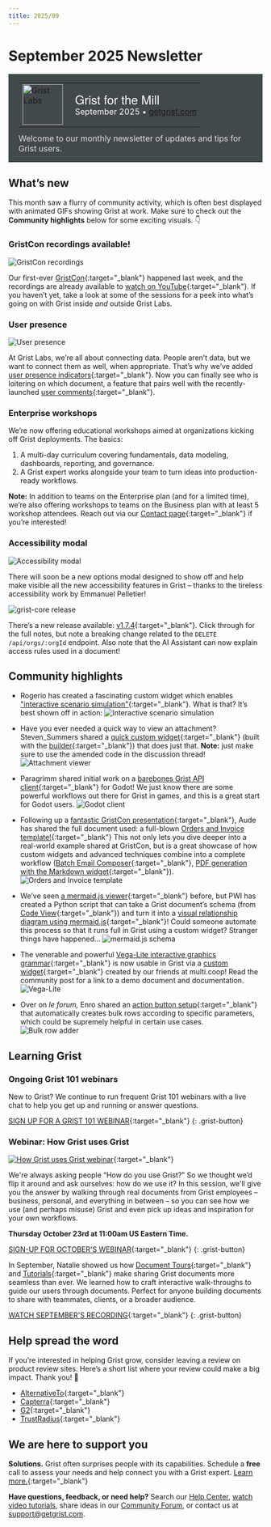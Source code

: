 ```yaml
---
title: 2025/09
---
```


# September 2025 Newsletter

<style>
  /* restore some poorly overridden defaults */
  .newsletter-header .table {
    background-color: initial;
    border: initial;
  }
  .newsletter-header .table > tbody > tr > td {
    padding: initial;
    border: initial;
    vertical-align: initial;
  }
  .newsletter-header img.header-img {
    padding: initial;
    max-width: initial;
    display: initial;
    padding: initial;
    line-height: initial;
    background-color: initial;
    border: initial;
    border-radius: initial;
    margin: initial;
  }

  /* copy newsletter styles, with a prefix for sufficient specificity */
  .newsletter-header .header {
    border: none;
    padding: 0;
    margin: 0;
  }
  .newsletter-header table > tbody > tr > td.header-image {
    width: 80px;
    padding-right: 16px;
  }
  .newsletter-header table > tbody > tr > td.header-text {
    background-color: #42494B;
    padding: 16px 20px;
  }
  .newsletter-header table.header-top {
    border: none;
    padding: 0;
    margin: 0;
    width: 100%;
  }
  .header-title {
    font-family: Helvetica Neue, Helvetica, Arial, sans-serif;
    font-size: 24px;
    line-height: 28px;
    color: #FFFFFF;
  }
  .header-month {
    color: #FFFFFF;
  }
  .header-welcome {
    margin-top: 12px;
    color: #FFFFFF;
  }
  .newsletter-summary {
    background-color: #e3fff5;
    margin: 0;
    padding: 10px;
  }
  .newsletter-summary-header {
    text-align: center;
    padding-bottom: 10px;
    border-bottom: 1px solid lightgrey;
  }
  .newsletter-summary ul {
    padding-left: 20px;
  }
  .newsletter-summary li {
    margin-bottom: 10px;
  }
  .newsletter-summary li p {
    margin: 0px
  }
</style>

<div class="newsletter-header">
<table class="header" cellpadding="0" cellspacing="0" border="0"><tr>
  <td class="header-text">
    <table class="header-top"><tr>
      <td class="header-image">
        <a href="https://www.getgrist.com">
          <img class="header-img" src="/images/newsletters/grist-labs.png" width="80" height="80" alt="Grist Labs" border="0">
        </a>
      </td>
      <td class="header-top-text">
        <div class="header-title">Grist for the Mill</div>
        <div class="header-month">September 2025
          &#8226; <a href="https://www.getgrist.com/">getgrist.com</a></div>
      </td>
    </tr></table>
    <div class="header-welcome" style="color: #e0e0e0;">
      Welcome to our monthly newsletter of updates and tips for Grist users.
    </div>
  </td>
</tr></table>
</div>

## What’s new

This month saw a flurry of community activity, which is often best displayed with animated GIFs showing Grist at work. Make sure to check out the **Community highlights** below for some exciting visuals. 👇

### GristCon recordings available!

![GristCon recordings](../images/newsletters/2025-09/gristcon-recordings.png)

Our first-ever [GristCon](https://www.getgrist.com/gristcon-2025/){:target="\_blank"} happened last week, and the recordings are already available to [watch on YouTube](https://www.youtube.com/playlist?list=PL3Q9Tu1JOy_6lEAL5J-PU6R69df8sE8C0){:target="\_blank"}. If you haven’t yet, take a look at some of the sessions for a peek into what’s going on with Grist inside *and* outside Grist Labs.

### User presence

![User presence](../images/newsletters/2025-09/presence.png)

At Grist Labs, we’re all about connecting data. People aren’t data, but we want to connect them as well, when appropriate. That’s why we’ve added [user presence indicators](https://support.getgrist.com/sharing/#real-time-user-presence){:target="\_blank"}. Now you can finally see who is loitering on which document, a feature that pairs well with the recently-launched [user comments](https://support.getgrist.com/sharing/#comments){:target="\_blank"}.

### Enterprise workshops

We’re now offering educational workshops aimed at organizations kicking off Grist deployments. The basics:

1. A multi-day curriculum covering fundamentals, data modeling, dashboards, reporting, and governance.
2. A Grist expert works alongside your team to turn ideas into production-ready workflows.

**Note:** In addition to teams on the Enterprise plan (and for a limited time), we’re also offering workshops to teams on the Business plan with at least 5 workshop attendees. Reach out via our [Contact page](https://www.getgrist.com/contact/){:target="\_blank"} if you’re interested!

### Accessibility modal

![Accessibility modal](../images/newsletters/2025-09/a11y1.gif)

There will soon be a new options modal designed to show off and help make visible all the new accessibility features in Grist – thanks to the tireless accessibility work by Emmanuel Pelletier!

![grist-core release](../images/newsletters/core-release.png)

There’s a new release available: [v1.7.4](https://github.com/gristlabs/grist-core/releases/tag/v1.7.4){:target="\_blank"}. Click through for the full notes, but note a breaking change related to the `DELETE /api/orgs/:orgId` endpoint. Also note that the AI Assistant can now explain access rules used in a document!

##  Community highlights

* Rogerio has created a fascinating custom widget which enables ["interactive scenario simulation"](https://community.getgrist.com/t/interactive-scenario-simulator-with-sliders/){:target="\_blank"}. What is that? It’s best shown off in action:
![Interactive scenario simulation](../images/newsletters/2025-09/simulation.gif)

* Have you ever needed a quick way to view an attachment? Steven_Summers shared a [quick custom widget](https://community.getgrist.com/t/attachment-viewer-widget-needed/){:target="\_blank"} (built with the [builder](https://community.getgrist.com/t/new-community-widget-custom-widget-builder/6803){:target="\_blank"}) that does just that. **Note:** just make sure to use the amended code in the discussion thread!
![Attachment viewer](../images/newsletters/2025-09/attachment-viewer.gif)

* Paragrimm shared initial work on a [barebones Grist API client](https://github.com/Paragrimm/ApiGrist){:target="\_blank"} for Godot! We just know there are some powerful workflows out there for Grist in games, and this is a great start for Godot users.
![Godot client](../images/newsletters/2025-09/godot-crop.png)

* Following up a [fantastic GristCon presentation](https://youtu.be/al4DOBONu8Y?si=Vth9h-psVnAgHKMu){:target="\_blank"}, Aude has shared the full document used: a full-blown [Orders and Invoice template!](https://community.getgrist.com/t/orders-and-invoices-template/11704){:target="\_blank"} This not only lets you dive deeper into a real-world example shared at GristCon, but is a great showcase of how custom widgets and advanced techniques combine into a complete workflow ([Batch Email Composer](https://community.getgrist.com/t/new-custom-widget-batch-email-composer-with-bcc-management/7992){:target="\_blank"}, [PDF generation with the Markdown widget](https://community.getgrist.com/t/generate-custom-pdfs-with-the-markdown-widget/10667){:target="\_blank"}).
![Orders and Invoice template](../images/newsletters/2025-09/lumber.gif)

* We’ve seen [a mermaid.js viewer](https://community.getgrist.com/t/mermaid-charts-integration/6938/5){:target="\_blank"} before, but PWI has created a Python script that can take a Grist document’s schema (from [Code View](https://support.getgrist.com/formulas/#code-viewer){:target="\_blank"}) and turn it into a [visual relationship diagram using mermaid.js](https://community.getgrist.com/t/relationship-in-er-diagram-from-exported-grist-file/1471/13?u=nick){:target="\_blank"}! Could someone automate this process so that it runs full in Grist using a custom widget? Stranger things have happened...
![mermaid.js schema](../images/newsletters/2025-09/mermaid-schema.png)

* The venerable and powerful [Vega-Lite interactive graphics grammar](https://vega.github.io/vega-lite/){:target="\_blank"} is now usable in Grist via a [custom widget](https://community.getgrist.com/t/new-widget-for-advanced-charts-with-vega-lite/11888){:target="\_blank"} created by our friends at multi.coop! Read the community post for a link to a demo document and documentation.
![Vega-Lite](../images/newsletters/2025-09/vega-lite.gif)

* Over on *le forum,* Enro shared an [action button setup](https://forum.grist.libre.sh/t/creer-automatiquement-le-nombre-de-lignes-voulu/1925){:target="\_blank"} that automatically creates bulk rows according to specific parameters, which could be supremely helpful in certain use cases.
![Bulk row adder](../images/newsletters/2025-09/bulkrow.gif)

## Learning Grist

### Ongoing Grist 101 webinars

New to Grist? We continue to run frequent Grist 101 webinars with a live chat to help you get up and running or answer questions. 

[SIGN UP FOR A GRIST 101 WEBINAR](https://www.getgrist.com/webinars/grist-101-new-users-guide/){:target="\_blank"}
{: .grist-button}

### Webinar: How Grist uses Grist

[![How Grist uses Grist webinar](../images/newsletters/2025-08/webinar.png)](https://www.getgrist.com/webinars/how-grist-uses-grist/?utm_source=support-newsletter&utm_medium=internal&utm_campaign=build-webinar&utm_term=october-2025){:target="\_blank"}

We're always asking people “How do you use Grist?” So we thought we’d flip it around and ask ourselves: how do we use it? In this session, we'll give you the answer by walking through real documents from Grist employees – business, personal, and everything in between – so you can see how we use (and perhaps misuse) Grist and even pick up ideas and inspiration for your own workflows.

**Thursday October 23rd at 11:00am US Eastern Time.**

[SIGN-UP FOR OCTOBER'S WEBINAR](https://www.getgrist.com/webinars/how-grist-uses-grist/?utm_source=support-newsletter&utm_medium=internal&utm_campaign=build-webinar&utm_term=october-2025){:target="\_blank"}
{: .grist-button}

In September, Natalie showed us how [Document Tours](https://support.getgrist.com/document-tours/){:target="\_blank"} and [Tutorials](https://support.getgrist.com/document-tutorials/){:target="\_blank"} make sharing Grist documents more seamless than ever. We learned how to craft interactive walk-throughs to guide our users through documents. Perfect for anyone building documents to share with teammates, clients, or a broader audience.

[WATCH SEPTEMBER'S RECORDING](https://www.getgrist.com/webinars/creating-guided-tours-in-grist//){:target="\_blank"}
{: .grist-button}

## Help spread the word
If you’re interested in helping Grist grow, consider leaving a review on product review sites. Here’s a short list where your review could make a big impact. Thank you! 🙏

* [AlternativeTo](https://alternativeto.net/software/grist/about/){:target="\_blank"}
* [Capterra](https://www.capterra.com/p/232821/Grist/){:target="\_blank"}
* [G2](https://www.g2.com/products/grist){:target="\_blank"}
* [TrustRadius](https://www.trustradius.com/products/grist/){:target="\_blank"}

## We are here to support you

**Solutions.** Grist often surprises people with its capabilities. Schedule a **free** call to assess your needs and help connect you with a Grist expert. [Learn more.](https://www.getgrist.com/solutions/){:target="\_blank"}

**Have questions, feedback, or need help?** Search our [Help Center](../index.md), [watch video tutorials](https://www.youtube.com/channel/UCx0ioQrrC-bIrkmZ7ZULr0g/playlists), share ideas in our [Community Forum](https://community.getgrist.com), or contact us at <support@getgrist.com>.